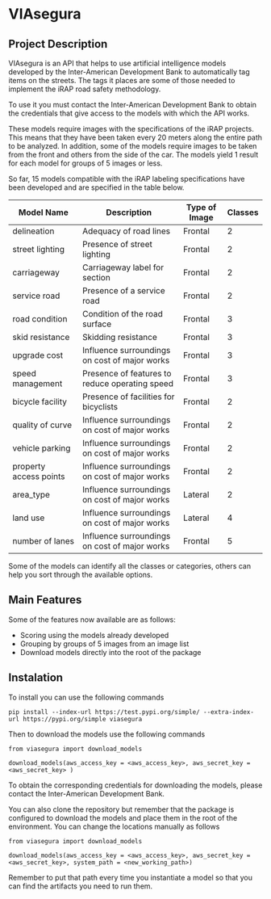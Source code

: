 # VIAsegura

## Project Description

VIAsegura is an API that helps to use artificial intelligence models developed by the Inter-American Development Bank to automatically tag items on the streets. The tags it places are some of those needed to implement the iRAP road safety methodology. 

To use it you must contact the Inter-American Development Bank to obtain the credentials that give access to the models with which the API works.

These models require images with the specifications of the iRAP projects. This means that they have been taken every 20 meters along the entire path to be analyzed. In addition, some of the models require images to be taken from the front and others from the side of the car. The models yield 1 result for each model for groups of 5 images or less. 

So far, 15 models compatible with the iRAP labeling specifications have been developed and are specified in the table below. 


| Model Name             | Description                                   | Type of Image | Classes |
|------------------------|---------------------------------------------- | ------------- | ------- |
| delineation            | Adequacy of road lines                        | Frontal       | 2       |
| street lighting        | Presence of street lighting                   | Frontal       | 2       |
| carriageway            | Carriageway label for section                 | Frontal       | 2       |
| service road           | Presence of a service road                    | Frontal       | 2       |
| road condition         | Condition of the road surface                 | Frontal       | 3       |
| skid resistance        | Skidding resistance                           | Frontal       | 3       |
| upgrade cost           | Influence surroundings on cost of major works | Frontal       | 3       |
| speed management       | Presence of features to reduce operating speed| Frontal       | 3       |
| bicycle facility       | Presence of facilities for bicyclists         | Frontal       | 2       |
| quality of curve       | Influence surroundings on cost of major works | Frontal       | 2       |
| vehicle parking        | Influence surroundings on cost of major works | Frontal       | 2       |
| property access points | Influence surroundings on cost of major works | Frontal       | 2       |
| area_type              | Influence surroundings on cost of major works | Lateral       | 2       |
| land use               | Influence surroundings on cost of major works | Lateral       | 4       |
| number of lanes        | Influence surroundings on cost of major works | Frontal       | 5       |

Some of the models can identify all the classes or categories, others can help you sort through the available options.

## Main Features

Some of the features now available are as follows:

- Scoring using the models already developed
- Grouping by groups of 5 images from an image list
- Download models directly into the root of the package

## Instalation

To install you can use the following commands

```
pip install --index-url https://test.pypi.org/simple/ --extra-index-url https://pypi.org/simple viasegura

```

Then to download the models use the following commands

```
from viasegura import download_models

download_models(aws_access_key = <aws_access_key>, aws_secret_key = <aws_secret_key> )
```

To obtain the corresponding credentials for downloading the models, please contact the Inter-American Development Bank.

You can also clone the repository but remember that the package is configured to download the models and place them in the root of the environment. You can change the locations manually as follows

```
from viasegura import download_models

download_models(aws_access_key = <aws_access_key>, aws_secret_key = <aws_secret_key>, system_path = <new_working_path>)
```

Remember to put that path every time you instantiate a model so that you can find the artifacts you need to run them.